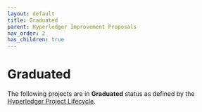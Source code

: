 ```yaml
---
layout: default
title: Graduated
parent: Hyperledger Improvement Proposals
nav_order: 2
has_children: true
---
```


# Graduated

The following projects are in **Graduated** status as defined by the [Hyperledger Project Lifecycle](https://toc.hyperledger.org/governing-documents/project-lifecycle.html).

